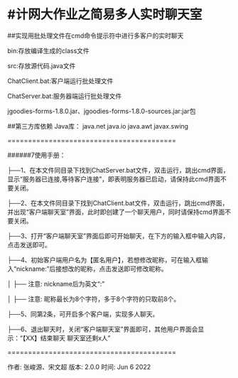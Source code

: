 #计网大作业之简易多人实时聊天室
=========================================
##实现用批处理文件在cmd命令提示符中进行多客户的实时聊天

bin:存放编译生成的class文件

src:存放源代码.java文件

ChatClient.bat:客户端运行批处理文件

ChatServer.bat:服务器端运行批处理文件

jgoodies-forms-1.8.0.jar、jgoodies-forms-1.8.0-sources.jar:jar包


##第三方库依赖
Java库：
	java.net
	java.io
	java.awt
	javax.swing

=========================================

######7使用手册：

├──1、在本文件同目录下找到ChatServer.bat文件，双击运行，跳出cmd界面，显示“服务器已连接,等待客户连接”，即表明服务器已启动，请保持此cmd界面不要关闭。

├──2、在本文件同目录下找到ChatClient.bat文件，双击运行，跳出cmd界面，并出现“客户端聊天室”界面，此时即创建了一个聊天用户，同时请保持cmd界面不要关闭。

├──3、打开“客户端聊天室”界面后即可开始聊天，在下方的输入框中输入内容，点击发送即可。

├──4、初始客户端用户名为【匿名用户】，若想修改昵称，可在输入框输入“nickname:”后接想改的昵称，点击发送即可修改昵称。

│   ├── 注意: nickname后为英文“:”

│   ├── 注意: 昵称最长为8个字符，多于8个字符的只取前8个。

├──5、同第2条，可开启多个客户端，实现多人聊天。

├──6、退出聊天时，关闭“客户端聊天室”界面即可，其他用户界面会显示：“【XX】结束聊天 聊天室还剩x人”

=========================================

作者: 张峻源、宋文超
版本: 2.0.0
时间: Jun 6 2022 
